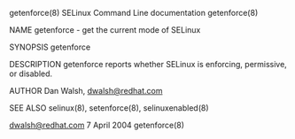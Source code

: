 getenforce(8)                                                                         SELinux Command Line documentation                                                                        getenforce(8)



NAME
       getenforce - get the current mode of SELinux

SYNOPSIS
       getenforce

DESCRIPTION
       getenforce reports whether SELinux is enforcing, permissive, or disabled.

AUTHOR
       Dan Walsh, <dwalsh@redhat.com>

SEE ALSO
       selinux(8), setenforce(8), selinuxenabled(8)



dwalsh@redhat.com                                                                                7 April 2004                                                                                   getenforce(8)
